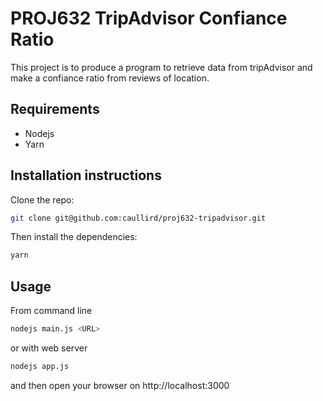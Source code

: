 # PROJ632 TripAdvisor Confiance Ratio
This project is to produce a program to retrieve data from tripAdvisor and make a confiance ratio from reviews of location.

## Requirements
- Nodejs
- Yarn

## Installation instructions
Clone the repo:

```bash
git clone git@github.com:caullird/proj632-tripadvisor.git
```

Then install the dependencies:

```bash
yarn
```

## Usage

From  command line

```sh
nodejs main.js <URL>
```
or with web server
```sh
nodejs app.js
```

and then open your browser on http://localhost:3000
